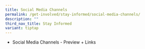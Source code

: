 ```yaml
---
title: Social Media Channels
permalink: /get-involved/stay-informed/social-media-channels/
description: ""
third_nav_title: Stay Informed
variant: tiptap
---
```

* Social Media Channels - Preview + Links